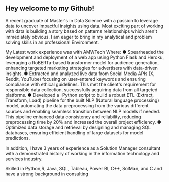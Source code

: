 ## Hey welcome to my Github!

A recent graduate of Master's in Data Science with a passion to leverage data to uncover impactful insights using data. Most exciting part of working with data is building a story based on patterns relationships which aren't immediately obvious. I am eager to bring in my analytical and problem solving skills in an professional Environment. 

My Latest work experience was with AMWTech Where:
●	Spearheaded the development and deployment of a web app using Python Flask and Heroku, leveraging a RoBERTa-based transformer model for audience generation, enhancing targeted marketing strategies for advertisers with data-driven insights.
●	Extracted and analyzed live data from Social Media APIs (X, Reddit, YouTube) focusing on user-entered keywords and ensuring compliance with ethical guidelines. This met the client's requirement for responsible data collection, successfully acquiring data from all targeted platforms. 
●	Developed a -Python script to build a robust ETL (Extract, Transform, Load) pipeline for the built NLP (Natural language processing) model, automating the data preprocessing from the various different sources and enabling seamless transition between NLP models if needed. This pipeline enhanced data consistency and reliability, reducing preprocessing time by 20% and increased the overall project efficiency.
●	Optimized data storage and retrieval by designing and managing SQL databases, ensuring efficient handling of large datasets for model predictions.


In addition, I have 3 years of experience as a Solution Manager consultant with a demonstrated history of working in the information technology and services industry. 

Skilled in Python,R, Java, SQL, Tableau, Power BI, C++, SolMan, and C and have a strong background in consulting

<!--
**Exynos13/Exynos13** is a ✨ _special_ ✨ repository because its `README.md` (this file) appears on your GitHub profile.

Here are some ideas to get you started:

- 🔭 I’m currently working on ...
- 🌱 I’m currently learning ...
- 👯 I’m looking to collaborate on ...
- 🤔 I’m looking for help with ...
- 💬 Ask me about ...
- 📫 How to reach me: ...
- 😄 Pronouns: ...
- ⚡ Fun fact: ...
-->
